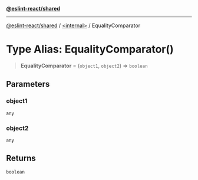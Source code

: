[**@eslint-react/shared**](../../README.md)

***

[@eslint-react/shared](../../README.md) / [\<internal\>](../README.md) / EqualityComparator

# Type Alias: EqualityComparator()

> **EqualityComparator** = (`object1`, `object2`) => `boolean`

## Parameters

### object1

`any`

### object2

`any`

## Returns

`boolean`
